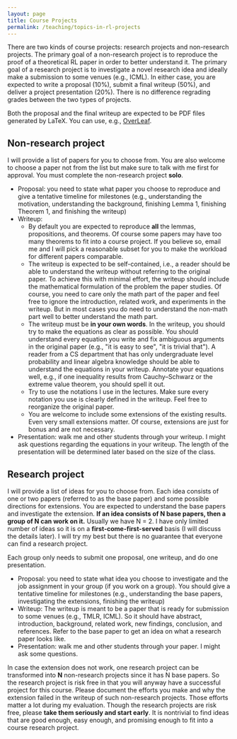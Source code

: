 ```yaml
---
layout: page
title: Course Projects 
permalink: /teaching/topics-in-rl-projects
---
```


There are two kinds of course projects: research projects and non-research projects.
The primary goal of a non-research project is to reproduce the proof of a theoretical RL paper in order to better understand it.
The primary goal of a research project is to investigate a novel research idea and ideally make a submission to some venues (e.g., ICML).
In either case,
you are expected to write a proposal (10%), submit a final writeup (50%), and deliver a project presentation (20%).
There is no difference regrading grades between the two types of projects.  

Both the proposal and the final writeup are expected to be PDF files generated by LaTeX. You can use, e.g., [OverLeaf](https://www.overleaf.com).

## Non-research project
I will provide a list of papers for you to choose from. You are also welcome to choose a paper not from the list but make sure to talk with me first for approval.
You must complete the non-research project **solo**.

* Proposal: you need to state what paper you choose to reproduce and give a tentative timeline for milestones (e.g., understanding the motivation, understanding the background, finishing Lemma 1, finishing Theorem 1, and finishing the writeup)
* Writeup: 
  - By default you are expected to reproduce **all** the lemmas, propositions, and theorems. Of course some papers may have too many theorems to fit into a course project. If you believe so, email me and I will pick a reasonable subset for you to make the workload for different papers comparable.
  - The writeup is expected to be self-contained, i.e., a reader should be able to understand the writeup without referring to the original paper. To achieve this with minimal effort, the writeup should include the mathematical formulation of the problem the paper studies.
  Of course, you need to care only the math part of the paper and feel free to ignore the introduction, related work, and experiments in the writeup. 
  But in most cases you do need to understand the non-math part well to better understand the math part.
  - The writeup must be **in your own words**. In the writeup, you should try to make the equations as clear as possible. You should understand every equation you write and fix ambiguous arguments in the original paper (e.g., "it is easy to see", "it is trivial that"). A reader from a CS department that has only undergraduate level probability and linear algebra knowledge should be able to understand the equations in your writeup. Annotate your equations well, e.g., if one inequality results from Cauchy–Schwarz or the extreme value theorem,
  you should spell it out.
  - Try to use the notations I use in the lectures. Make sure every notation you use is clearly defined in the writeup. Feel free to reorganize the original paper.
  - You are welcome to include some extensions of the existing results. Even very small extensions matter. Of course, extensions are just for bonus and are not necessary.
* Presentation: walk me and other students through your writeup. I might ask questions regarding the equations in your writeup. The length of the presentation will be determined later based on the size of the class.

## Research project
I will provide a list of ideas for you to choose from. Each idea consists of one or two papers (referred to as the base paper) and some possible directions for extensions. You are expected to understand the base papers and investigate the extension.
**If an idea consists of N base papers, then a group of N can work on it.** 
Usually we have N = 2.
I have only limited number of ideas so it is on a **first-come-first-served** basis (I will discuss the details later). I will try my best but there is no guarantee that everyone can find a research project. 

Each group only needs to submit one proposal, one writeup, and do one presentation.
* Proposal: you need to state what idea you choose to investigate and the job assignment in your group (if you work on a group).
You should give a tentative timeline for milestones (e.g., understanding the base papers, investigating the extensions, finishing the writeup)
* Writeup: The writeup is meant to be a paper that is ready for submission to some venues (e.g., TMLR, ICML). So it should have abstract, introduction, background, related work, new findings, conclusion, and references. Refer to the base paper to get an idea on what a research paper looks like.
* Presentation: walk me and other students through your paper. I might ask some questions.

In case the extension does not work, one research project can be transformed into **N** non-research projects since it has N base papers. So the research project is risk free in that you will anyway have a successful project for this course. Please document the efforts you make and why the extension failed in the writeup of such non-research projects. Those efforts matter a lot during my evaluation. Though the research projects are risk free, please **take them seriously and start early**. It is nontrivial to find ideas that are good enough, easy enough, and promising enough to fit into a course research project.